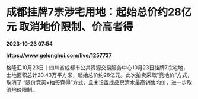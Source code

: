 # 成都挂牌7宗涉宅用地：起始总价约28亿元 取消地价限制、价高者得

**2023-10-23 07:54**

**https://www.gelonghui.com/live/1257737**

格隆汇10月23日｜四川省成都市公共资源交易服务中心10月23日挂牌7宗宅地，土地面积总计20.43万平方米，起始总价约28亿元。此次拍卖采取“竞地价”方式，取消了 “限价竞买+抽签竞得”方式，且未设置成品房清水最高销售均价，进一步取消地价限制。